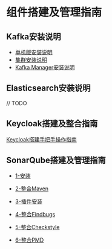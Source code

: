 # 组件搭建及管理指南



## Kafka安装说明

* [单机版安装说明](kafka/single.md)
* [集群安装说明](http://www.itmuch.com/install/kafka-cluster/)
* [Kafka Manager安装说明](http://www.itmuch.com/work/kafka-manager/)




## Elasticsearch安装说明

// TODO



## Keycloak搭建及整合指南

[Keycloak搭建手把手操作指南](keycloak-learn/Keycloak搭建手把手操作指南.md)



## SonarQube搭建及管理指南

* [1-安装](sonar/1-安装.md)

* [2-整合Maven](sonar/2-整合Maven.md)

* [3-插件安装](sonar/3-插件安装.md)

* [4-整合Findbugs](sonar/4-整合Findbugs.md)

* [5-整合Checkstyle](sonar/5-整合Checkstyle.md)

* [6-整合PMD](sonar/6-整合PMD.md)

  ​